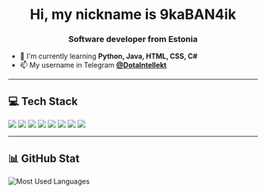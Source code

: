 <h1 align="center">Hi, my nickname is 9kaBAN4ik</h1>
<h3 align="center">Software developer from Estonia</h3>

- 🌱 I'm currently learning **Python, Java, HTML, CSS, C#**  
- 📫 My username in Telegram **[@DotaIntellekt](https://t.me/DOTAINTELLEKT)**  

---

## 💻 Tech Stack
<p>
  <img src="https://img.shields.io/badge/CSS3-blue?style=for-the-badge&logo=css3" />
  <img src="https://img.shields.io/badge/HTML5-orange?style=for-the-badge&logo=html5" />
  <img src="https://img.shields.io/badge/Java-yellow?style=for-the-badge&logo=java" />
  <img src="https://img.shields.io/badge/Javascript-yellow?style=for-the-badge&logo=javascript" />
  <img src="https://img.shields.io/badge/Python-blue?style=for-the-badge&logo=python" />
  <img src="https://img.shields.io/badge/Jira-blue?style=for-the-badge&logo=jira" />
  <img src="https://img.shields.io/badge/Figma-orange?style=for-the-badge&logo=figma" />
  <img src="https://img.shields.io/badge/C%23-239120?style=for-the-badge&logo=c-sharp&logoColor=white" />
</p>

---

## 📊 GitHub Stat  
![Most Used Languages](https://github-readme-stats.vercel.app/api/top-langs/?username=9kaBAN4ik&layout=compact&theme=dark)

